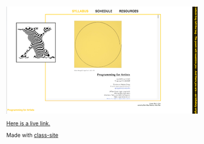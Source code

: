 ![A screenshot of the website available at the link below](screenshots/screenshot.png?raw=true)

[Here is a live link.](https://stalgiag.github.io/code-for-art-sp-21/)

Made with [class-site](https://github.com/stalgiag/class-site)